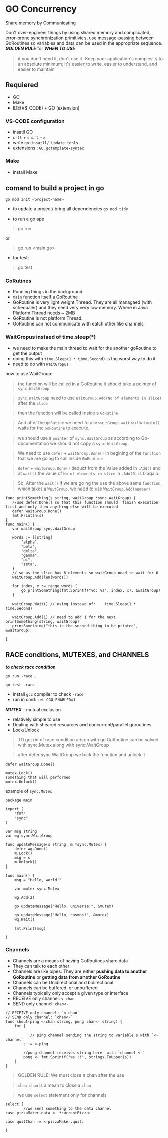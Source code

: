 GO Concurrency
===

Share memory by Communicating

Don't over-engineer things by using shared memory and complicated, error-prone synchronization primitivies, use message-passing between GoRoutines so variables and data can be used in the appropriate sequence.
***GOLDEN RULE*** for ***WHEN TO USE***

> if you don't need it, don't use it.
> Keep your application's complesity to an absolute minimum; it's easier to write, easier to understand, and easier to maintain


## Requiered
 - GO
 - Make
 - IDE(VS_CODE) + GO (extension) 

 ### VS-CODE configuration
 - insatll GO
 - `crtl` + `shift` +`p` 
 - write `go:insatll/ Update tools`
 - extensions : `GO`, `gotemplate-syntax`

 ### Make
 - install Make


 ## comand to build a project in go

  `go mod init <project-name>`

- to update a project/ bring all dependencies
  `go mod tidy`  

- to run a go app
> go run . 

or
>go run <main.go>

- for test:
> go test .
 ### GoRutines

 - Running things in the background
 - `main` function itself a GoRoutine
 - GoRoutine is very light weight Thread. They are all managaed (with schedualer) and they need very very low memory. Where in Java Platform Thread needs ~ 2MB
 - GoRoutine is not platform Thread.
 - GoRoutine can not communicate with eatch other like channels

 ### WaitGropus instaed of time.sleep(*)
 - we need to make the main thread to wait for the  another goRoutine to get the output
 - doing this with `time.Sleep(1 * time.Second)`  is the worst way to do it
 - need to do with `WaitGropus`

 how to use WaitGroup:

 > the function will be called in a GoRoutine it should take a pointer of `sync.WaitGroup`

 > `sync.WaitGroup` need to use `WaitGroup.Add(No of elements in slice)` after the `slice`  

 > then the function will be called inside a `GoRutine`

 > And after the `goRutine` we need to use `waitGroup.wait` so that `main()` waits for the `GoRoutine` to execute.
 
 > we should use a `pointer` of `sync.WaitGroup` as according to Go-documentation we should not copy a `sync.WaitGroup`

 > We need to use `defer` + `waitGroup.Done()` in begining of the `function` that we are going to call inside `GoRoutine`

 >`defer` + `waitGroup.Done()`  deduct from the Value added in `.Add()`  and at `wait()`  the value of `No of elements in slice` in `.Add(0)` is 0 again.

 > So, After the `wait()` if we are going the use the  above same `function`, which takes a `WaitGroup`, we need to use `WaitGroup.Add(number)`

 ```
 func printSomething(s string, waitGroup *sync.WaitGroup) {
    //use defer.Done() so that this function should  finish execution first and only then anything else will be executed
    defer waitGroup.Done()
	fmt.Println(s)
}
 func main() {
 	var waitGroup sync.WaitGroup

	words := []string{
		"alpha",
		"beta",
		"delta",
		"gamma",
		"pi",
		"zeta",
	}
	// so as the slice has 6 elements so waitGroup need to wait for 6
	waitGroup.Add(len(words))

	for index, x := range words {
		go printSomething(fmt.Sprintf("%d: %s", index, x), &waitGroup)
	}

	waitGroup.Wait() // using instead of:    time.Sleep(1 * time.Second) 

    waitGroup.Add(1) // need to add 1 for the next printSomething(string, waitGroup)
    printSomething("this is the second thing to be printed", &waitGroup)

 }
 ```

## RACE conditions, MUTEXES, and CHANNELS

***to check race condition***

`go run -race .`

`go test -race .`

- install `gcc` compiler to check `-race`
- run in cmd: `set CGO_ENABLED=1`

***MUTEX*** - mutual exclusion
- relatively simple to use
- Dealing with sheared resources and concurrent/parallel goroutines 
- Lock/Unlock

> TO get rid of race condition arisen with go GoRoutine can be solved with sync.Mutex along with sync.WaitGroup

> after defer sync.WaitGroup we lock the function and unlock it

```
defer waitGroup.Done()

mutex.Lock()
something that will performed 
mutex.Unlock()
```
example of `sync.Mutex`
```
package main

import (
	"fmt"
	"sync"
)

var msg string
var wg sync.WaitGroup

func updateMessage(s string, m *sync.Mutex) {
	defer wg.Done()
	m.Lock()
	msg = s
	m.Unlock()
}

func main() {
	msg = "Hello, world!"

	var mutex sync.Mutex

	wg.Add(2)

	go updateMessage("Hello, universe!", &mutex)

	go updateMessage("Hello, cosmos!", &mutex)
	wg.Wait()

	fmt.Print(msg)

}
```

### Channels 
- Channels are a means of having GoRoutines share data
- They can talk to each other
- Channels are like pipes. They are either **pushing data to another GoRoutine** or **getting data from another GoRoutine**
- Channels can be Unidirectional and bidirectional
- Channels can be buffered, or unbuffered
- Channels typically only accept a given type or interface
- RECEIVE only channel: `<-chan`
- SEND only channel: `chan<-`

```
// RECEIVE only channel: `<-chan` 
// SEND only channel: `chan<-`
func shout(ping <-chan string, pong chan<- string) {     
	for {
	        
	       // ping channel sending the string to variable s with `<- channel`
		s := <-ping
		
		//pong channel receives string here  with `channel <-`                                      
		pong <- fmt.Sprintf("%s!!!", strings.ToUpper(s)) 
	}
}
```

> GOLDEN RULE:  We must close a chan after the use

> `chan chan` is a mean to close a `chan` 

> we use `select` statement only for channels

```
select {
		//we sent something to the data channel
case pizzaMaker.data <- *currentPizza:

case quitChan := <-pizzaMaker.quit:

}
```

